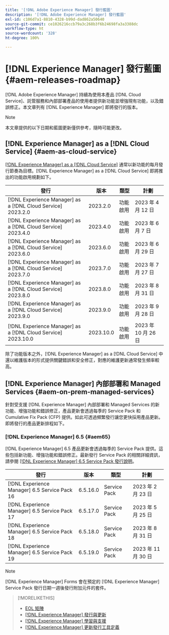 ```yaml
---
title: '[!DNL Adobe Experience Manager] 發行藍圖'
description: '[!DNL Adobe Experience Manager] 發行藍圖'
exl-id: c106d7a1-8810-4328-b99d-dad862a50640
source-git-commit: ce1026216ccb79a3c268b3f6b24698fa3a3388dc
workflow-type: ht
source-wordcount: '328'
ht-degree: 100%

---
```


# [!DNL Experience Manager] 發行藍圖 {#aem-releases-roadmap}

[!DNL Adobe Experience Manager] 持續為使用本產品 [!DNL Cloud Service]、託管服務和內部部署產品的使用者提供新功能並增強現有功能，以及錯誤修正。本文章列有 [!DNL Experience Manager] 即將發行的版本。

>[!NOTE]
>
>本文章提供的以下日期和藍圖更新僅供參考，隨時可能更改。

## [!DNL Experience Manager] as a [!DNL Cloud Service] {#aem-as-cloud-service}

[[!DNL Experience Manager] as a  [!DNL Cloud Service]](https://experienceleague.adobe.com/docs/experience-manager-cloud-service/content/release-notes/home.html) 通常以新功能的每月發行節奏為目標。[!DNL Experience Manager] as a [!DNL Cloud Service] 即將推出的功能啟用規劃如下。

| 發行 | 版本 | 類型 | 計劃 |
|---|---|---|---|
| [!DNL Experience Manager] as a [!DNL Cloud Service] 2023.2.0 | 2023.2.0 | 功能啟用 | 2023 年 4 月 12 日 |
| [!DNL Experience Manager] as a [!DNL Cloud Service] 2023.4.0 | 2023.4.0 | 功能啟用 | 2023 年 6 月 7 日 |
| [!DNL Experience Manager] as a [!DNL Cloud Service] 2023.6.0 | 2023.6.0 | 功能啟用 | 2023 年 6 月 29 日 |
| [!DNL Experience Manager] as a [!DNL Cloud Service] 2023.7.0 | 2023.7.0 | 功能啟用 | 2023 年 7 月 27 日 |
| [!DNL Experience Manager] as a [!DNL Cloud Service] 2023.8.0 | 2023.8.0 | 功能啟用 | 2023 年 8 月 31 日 |
| [!DNL Experience Manager] as a [!DNL Cloud Service] 2023.9.0 | 2023.9.0 | 功能啟用 | 2023 年 9 月 28 日 |
| [!DNL Experience Manager] as a [!DNL Cloud Service] 2023.10.0 | 2023.10.0 | 功能啟用 | 2023 年 10 月 26 日 |

除了功能版本之外，[!DNL Experience Manager] as a [!DNL Cloud Service] 中還以維護版本的形式提供關鍵錯誤和安全修正，對應的維護更新通常發生頻率較高。

## [!DNL Experience Manager] 內部部署和 Managed Services {#aem-on-prem-managed-services}

針對受支援 [!DNL Experience Manager] 內部部署和 Managed Services 的新功能、增強功能和錯誤修正，產品更新會透過每季的 Service Pack 和 Cumulative Fix Pack (CFP) 提供。如此可透過頻繁發行讓您更快採用產品更新。即將發行的產品更新排程如下。

### [!DNL Experience Manager] 6.5 {#aem65}

[!DNL Experience Manager] 6.5 產品更新會透過每季的 Service Pack 提供。這些包括新功能、增強功能和錯誤修正。最新發行 Service Pack 的相關詳細資訊，請參閱 [[!DNL Experience Manager] 6.5 Service Pack 發行說明](https://experienceleague.adobe.com/docs/experience-manager-65/release-notes/release-notes.html)。

| 發行 | 版本 | 類型 | 計劃 |
|---|---|---|---|
| [!DNL Experience Manager] 6.5 Service Pack 16 | 6.5.16.0 | Service Pack | 2023 年 2 月 23 日 |
| [!DNL Experience Manager] 6.5 Service Pack 17 | 6.5.17.0 | Service Pack | 2023 年 5 月 25 日 |
| [!DNL Experience Manager] 6.5 Service Pack 18 | 6.5.18.0 | Service Pack | 2023 年 8 月 31 日 |
| [!DNL Experience Manager] 6.5 Service Pack 19 | 6.5.19.0 | Service Pack | 2023 年 11 月 30 日 |

>[!NOTE]
>
>[!DNL Experience Manager] Forms 會在預定的 [!DNL Experience Manager] Service Pack 發行日期一週後發行附加元件的套件。

>[!MORELIKETHIS]
>
>* [EOL 矩陣](https://helpx.adobe.com//tw/support/programs/eol-matrix.html)
>* [[!DNL Experience Manager] 發行與更新](https://experienceleague.adobe.com/docs/experience-manager-release-information/aem-release-updates/aem-releases-updates.html?lang=zh-Hant)
>* [[!DNL Experience Manager] 學習與支援](https://experienceleague.adobe.com/docs/experience-manager-cloud-service.html)
>* [[!DNL Experience Manager] 更新發行工具定義](/help/using/update-release-vehicle-definitions.md)

